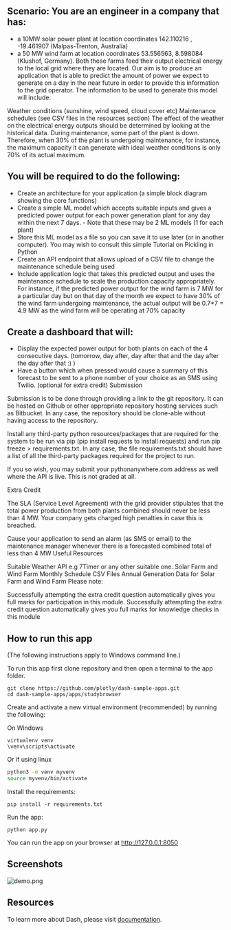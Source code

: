 ## Scenario: You are an engineer in a company that has:

- a 10MW solar power plant at location coordinates 142.110216 , -19.461907 (Malpas-Trenton, Australia)
- a 50 MW wind farm at location coordinates 53.556563, 8.598084 (Klushof, Germany).
Both these farms feed their output electrical energy to the local grid where they are located. Our aim is to produce an application that is able to predict the amount of power we expect to generate on a day in the near future in order to provide this information to the grid operator. The information to be used to generate this model will include:

Weather conditions (sunshine, wind speed, cloud cover etc)
Maintenance schedules (see CSV files in the resources section)
The effect of the weather on the electrical energy outputs should be determined by looking at the historical data. During maintenance, some part of the plant is down. Therefore, when 30% of the plant is undergoing maintenance, for instance, the maximum capacity it can generate with ideal weather conditions is only 70% of its actual maximum.

## You will be required to do the following:

- Create an architecture for your application (a simple block diagram showing the core functions)
- Create a simple ML model which accepts suitable inputs and gives a predicted power output for each power generation plant for any day within the next 7 days. - Note that these may be 2 ML models (1 for each plant)
- Store this ML model as a file so you can save it to use later (or in another computer). You may wish to consult this simple Tutorial on Pickling in Python  
- Create an API endpoint that allows upload of a CSV file to change the maintenance schedule being used
- Include application logic that takes this predicted output and uses the maintenance schedule to scale the production capacity appropriately. For instance, if the predicted power output for the wind farm is 7 MW for a particular day but on that day of the month we expect to have 30% of the wind farm undergoing maintenance, the actual output will be 0.7*7 = 4.9 MW as the wind farm will be operating at 70% capacity
## Create a dashboard that will:
- Display the expected power output for both plants on each of the 4 consecutive days. (tomorrow, day after, day after that and the day after the day after that :) )
- Have a button which when pressed would cause a summary of this forecast to be sent to a phone number of your choice as an SMS using Twilio. (optional for extra credit)
Submission

Submission is to be done through providing a link to the git repository. It can be hosted on Github or other appropriate repository hosting services such as Bitbucket. In any case, the repository should be clone-able without having access to the repository.

Install any third-party python resources/packages that are required for the system to be run via pip (pip install requests to install requests) and run pip freeze > requirements.txt. In any case, the file requirements.txt should have a list of all the third-party packages required for the project to run.

If you so wish, you may submit your pythonanywhere.com address as well where the API is live. This is not graded at all.

Extra Credit

The SLA (Service Level Agreement) with the grid provider stipulates that the total power production from both plants combined should never be less than 4 MW. Your company gets charged high penalties in case this is breached.

Cause your application to send an alarm (as SMS or email) to the maintenance manager whenever there is a forecasted combined total of less than 4 MW
Useful Resources

Suitable Weather API e.g 7Timer or any other suitable one.
Solar Farm and Wind Farm Monthly Schedule CSV Files
Annual Generation Data for Solar Farm and Wind Farm
Please note:

Successfully attempting the extra credit question automatically gives you full marks for participation in this module.
Successfully attempting the extra credit question automatically gives you full marks for knowledge checks in this module

## How to run this app

(The following instructions apply to Windows command line.)

To run this app first clone repository and then open a terminal to the app folder.

```
git clone https://github.com/plotly/dash-sample-apps.git
cd dash-sample-apps/apps/studybrowser
```

Create and activate a new virtual environment (recommended) by running
the following:

On Windows

```
virtualenv venv 
\venv\scripts\activate
```

Or if using linux

```bash
python3 -m venv myvenv
source myvenv/bin/activate
```

Install the requirements:

```
pip install -r requirements.txt
```
Run the app:

```
python app.py
```
You can run the app on your browser at http://127.0.0.1:8050


## Screenshots

![demo.png](demo.png)

## Resources

To learn more about Dash, please visit [documentation](https://plot.ly/dash).
